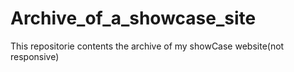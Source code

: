 # Archive_of_a_showcase_site
This repositorie contents the archive of my showCase website(not responsive)
